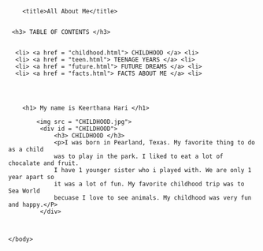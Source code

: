
        <title>All About Me</title>
    

     <h3> TABLE OF CONTENTS </h3>
     

      <li> <a href = "childhood.html"> CHILDHOOD </a> <li>
      <li> <a href = "teen.html"> TEENAGE YEARS </a> <li>
      <li> <a href = "future.html"> FUTURE DREAMS </a> <li>
      <li> <a href = "facts.html"> FACTS ABOUT ME </a> <li>

   


        <h1> My name is Keerthana Hari </h1>

            <img src = "CHILDHOOD.jpg">
             <div id = "CHILDHOOD">
                 <h3> CHILDHOOD </h3>
                 <p>I was born in Pearland, Texas. My favorite thing to do as a child
                 was to play in the park. I liked to eat a lot of chocalate and fruit.
                 I have 1 younger sister who i played with. We are only 1 year apart so
                 it was a lot of fun. My favorite childhood trip was to Sea World
                 becuase I love to see animals. My childhood was very fun and happy.</P>
             </div>



    </body>
</html>
